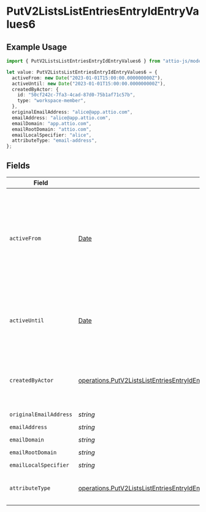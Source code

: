 # PutV2ListsListEntriesEntryIdEntryValues6

## Example Usage

```typescript
import { PutV2ListsListEntriesEntryIdEntryValues6 } from "attio-js/models/operations";

let value: PutV2ListsListEntriesEntryIdEntryValues6 = {
  activeFrom: new Date("2023-01-01T15:00:00.000000000Z"),
  activeUntil: new Date("2023-01-01T15:00:00.000000000Z"),
  createdByActor: {
    id: "50cf242c-7fa3-4cad-87d0-75b1af71c57b",
    type: "workspace-member",
  },
  originalEmailAddress: "alice@app.attio.com",
  emailAddress: "alice@app.attio.com",
  emailDomain: "app.attio.com",
  emailRootDomain: "attio.com",
  emailLocalSpecifier: "alice",
  attributeType: "email-address",
};
```

## Fields

| Field                                                                                                                                                                                                                                          | Type                                                                                                                                                                                                                                           | Required                                                                                                                                                                                                                                       | Description                                                                                                                                                                                                                                    | Example                                                                                                                                                                                                                                        |
| ---------------------------------------------------------------------------------------------------------------------------------------------------------------------------------------------------------------------------------------------- | ---------------------------------------------------------------------------------------------------------------------------------------------------------------------------------------------------------------------------------------------- | ---------------------------------------------------------------------------------------------------------------------------------------------------------------------------------------------------------------------------------------------- | ---------------------------------------------------------------------------------------------------------------------------------------------------------------------------------------------------------------------------------------------- | ---------------------------------------------------------------------------------------------------------------------------------------------------------------------------------------------------------------------------------------------- |
| `activeFrom`                                                                                                                                                                                                                                   | [Date](https://developer.mozilla.org/en-US/docs/Web/JavaScript/Reference/Global_Objects/Date)                                                                                                                                                  | :heavy_check_mark:                                                                                                                                                                                                                             | The point in time at which this value was made "active". `active_from` can be considered roughly analogous to `created_at`.                                                                                                                    | 2023-01-01T15:00:00.000000000Z                                                                                                                                                                                                                 |
| `activeUntil`                                                                                                                                                                                                                                  | [Date](https://developer.mozilla.org/en-US/docs/Web/JavaScript/Reference/Global_Objects/Date)                                                                                                                                                  | :heavy_check_mark:                                                                                                                                                                                                                             | The point in time at which this value was deactivated. If `null`, the value is active.                                                                                                                                                         | 2023-01-01T15:00:00.000000000Z                                                                                                                                                                                                                 |
| `createdByActor`                                                                                                                                                                                                                               | [operations.PutV2ListsListEntriesEntryIdEntryValuesEntriesResponse200ApplicationJSONResponseBodyCreatedByActor](../../models/operations/putv2listslistentriesentryidentryvaluesentriesresponse200applicationjsonresponsebodycreatedbyactor.md) | :heavy_check_mark:                                                                                                                                                                                                                             | The actor that created this value.                                                                                                                                                                                                             | {<br/>"type": "workspace-member",<br/>"id": "50cf242c-7fa3-4cad-87d0-75b1af71c57b"<br/>}                                                                                                                                                       |
| `originalEmailAddress`                                                                                                                                                                                                                         | *string*                                                                                                                                                                                                                                       | :heavy_check_mark:                                                                                                                                                                                                                             | N/A                                                                                                                                                                                                                                            | alice@app.attio.com                                                                                                                                                                                                                            |
| `emailAddress`                                                                                                                                                                                                                                 | *string*                                                                                                                                                                                                                                       | :heavy_check_mark:                                                                                                                                                                                                                             | N/A                                                                                                                                                                                                                                            | alice@app.attio.com                                                                                                                                                                                                                            |
| `emailDomain`                                                                                                                                                                                                                                  | *string*                                                                                                                                                                                                                                       | :heavy_check_mark:                                                                                                                                                                                                                             | N/A                                                                                                                                                                                                                                            | app.attio.com                                                                                                                                                                                                                                  |
| `emailRootDomain`                                                                                                                                                                                                                              | *string*                                                                                                                                                                                                                                       | :heavy_check_mark:                                                                                                                                                                                                                             | N/A                                                                                                                                                                                                                                            | attio.com                                                                                                                                                                                                                                      |
| `emailLocalSpecifier`                                                                                                                                                                                                                          | *string*                                                                                                                                                                                                                                       | :heavy_check_mark:                                                                                                                                                                                                                             | N/A                                                                                                                                                                                                                                            | alice                                                                                                                                                                                                                                          |
| `attributeType`                                                                                                                                                                                                                                | [operations.PutV2ListsListEntriesEntryIdEntryValuesEntriesResponse200ApplicationJSONResponseBodyAttributeType](../../models/operations/putv2listslistentriesentryidentryvaluesentriesresponse200applicationjsonresponsebodyattributetype.md)   | :heavy_check_mark:                                                                                                                                                                                                                             | The attribute type of the value.                                                                                                                                                                                                               | email-address                                                                                                                                                                                                                                  |